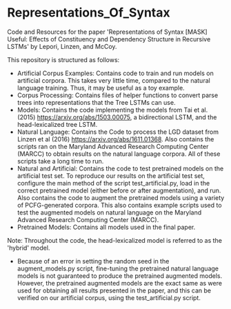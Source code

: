 # Representations_Of_Syntax
Code and Resources for the paper 'Representations of Syntax [MASK] Useful: Effects of Constituency and Dependency Structure in Recursive LSTMs' by Lepori, Linzen, and McCoy.

This repository is structured as follows:
- Artificial Corpus Examples: Contains code to train and run models on artificial corpora. This takes very little time, compared to the natural language training. Thus, it may be useful as a toy example. 
- Corpus Processing: Contains files of helper functions to convert parse trees into representations that the Tree LSTMs can use.
- Models: Contains the code implementing the models from Tai et al. (2015) https://arxiv.org/abs/1503.00075, a bidirectional LSTM, and the head-lexicalized tree LSTM.
- Natural Language: Contains the Code to process the LGD dataset from Linzen et al (2016) https://arxiv.org/abs/1611.01368. Also contains the scripts ran on the Maryland Advanced Research Computing Center (MARCC) to obtain results on the natural language corpora. All of these scripts take a long time to run.
- Natural and Artificial: Contains the code to test pretrained models on the artificial test set. To reproduce our results on the artificial test set, configure the main method of the script test_artificial.py, load in the correct pretrained model (either before or after augmentation), and run. Also contains the code to augment the pretrained models using a variety of PCFG-generated corpora. This also contains example scripts used to test the augmented models on natural language on the Maryland Advanced Research Computing Center (MARCC).
- Pretrained Models: Contains all models used in the final paper.

Note: Throughout the code, the head-lexicalized model is referred to as the 'hybrid' model.

* Because of an error in setting the random seed in the augment_models.py script, fine-tuning the pretrained natural language models is not guaranteed to produce the pretrained augmented models. However, the pretrained augmented models are the exact same as were used for obtaining all results presented in the paper, and this can be verified on our artificial corpus, using the test_artificial.py script.
